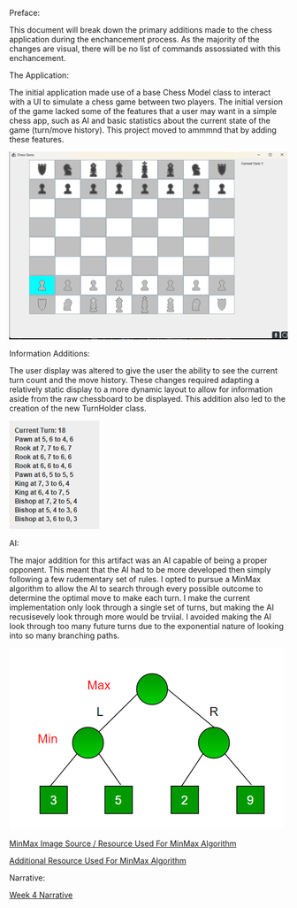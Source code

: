 Preface: 

This document will break down the primary additions made to the chess application during the enchancement process. As the majority of the changes are visual, there will be no list of commands assossiated with this enchancement. 

The Application:

The initial application made use of a base Chess Model class to interact with a UI to simulate a chess game between two players. The initial version of the game lacked some of the features that a user may want in a simple chess app, such as AI and basic statistics about the current state of the game (turn/move history).
This project moved to ammmnd that by adding these features. 

![Database Tablevs](/assets/images/ChessMainPanel.png)


Information Additions:

The user display was altered to give the user the ability to see the current turn count and the move history. These changes required adapting a relatively static display to a more dynamic layout to allow for information aside from the raw chessboard to be displayed. This addition also led to the creation of the new TurnHolder class.

![Database Tablevs](/assets/images/MoveHistory.png)

AI:

The major addition for this artifact was an AI capable of being a proper opponent. This meant that the AI had to be more developed then simply following a few rudementary set of rules. I opted to pursue a MinMax algorithm to allow the AI to search through every possible outcome to determine the optimal move to make each turn.
I make the current implementation only look through a single set of turns, but making the AI recusisevely look through more would be trviial. I avoided making the AI look through too many future turns due to the exponential nature of looking into so many branching paths. 

![Database Tablevs](/assets/images/MinMax.png)

<a href="https://www.geeksforgeeks.org/minimax-algorithm-in-game-theory-set-1-introduction/#"> MinMax Image Source / Resource Used For MinMax Algorithm</a>

<a href="https://www.cs.cornell.edu/boom/2004sp/ProjectArch/Chess/algorithms.html"> Additional Resource Used For MinMax Algorithm</a>

Narrative:

<a href="https://mhocsnhu.github.io/narratives/HockingW4Nar.docx"> Week 4 Narrative</a>
